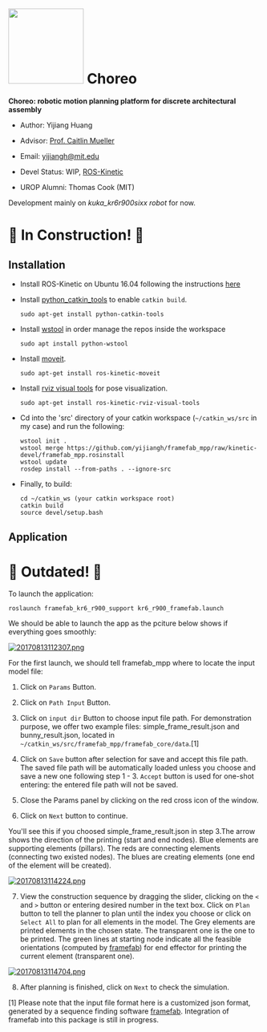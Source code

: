 
[<img src="http://digitalstructures.mit.edu/theme/digistruct/images/digital-structures-logo-gray.svg" width="150">](http://digitalstructures.mit.edu/) Choreo
===
**Choreo: robotic motion planning platform for discrete architectural assembly**

- Author: 	Yijiang Huang
- Advisor:	[Prof. Caitlin Mueller](http://www.caitlinmueller.com/)
- Email: 	<yijiangh@mit.edu>
- Devel Status:	WIP, [ROS-Kinetic](http://wiki.ros.org/kinetic/Installation)

- UROP Alumni: Thomas Cook (MIT)

Development mainly on *kuka_kr6r900sixx robot* for now.

# :construction: In Construction! :construction:

## Installation
- Install ROS-Kinetic on Ubuntu 16.04 following the instructions [here](http://wiki.ros.org/kinetic/Installation/Ubuntu)

- Install [python_catkin_tools](http://catkin-tools.readthedocs.io/en/latest/index.html) to enable ```catkin build```.
  ```
  sudo apt-get install python-catkin-tools
  ```

- Install [wstool](http://wiki.ros.org/wstool) in order manage the repos inside the workspace
  ```
  sudo apt install python-wstool
  ```

- Install [moveit](http://moveit.ros.org/install/).
  ```
  sudo apt-get install ros-kinetic-moveit
  ```

- Install [rviz visual tools](https://github.com/davetcoleman/rviz_visual_tools) for pose visualization.
  ```
  sudo apt-get install ros-kinetic-rviz-visual-tools
  ```

- Cd into the 'src' directory of your catkin workspace (```~/catkin_ws/src``` in my case) and run the following:
  ```
  wstool init . 
  wstool merge https://github.com/yijiangh/framefab_mpp/raw/kinetic-devel/framefab_mpp.rosinstall
  wstool update
  rosdep install --from-paths . --ignore-src
  ```

- Finally, to build:
  ```
  cd ~/catkin_ws (your catkin workspace root)
  catkin build
  source devel/setup.bash
  ```

## Application

# :construction: Outdated! :construction:

To launch the application:
```
roslaunch framefab_kr6_r900_support kr6_r900_framefab.launch
```
We should be able to launch the app as the pciture below shows if everything goes smoothly:

[![20170813112307.png](https://s30.postimg.org/cdrtiyk2p/20170813112307.png)](https://postimg.org/image/5ajy3cen1/)

For the first launch, we should tell framefab_mpp where to locate the input model file:

1. Click on ```Params``` Button.

2. Click on ```Path Input``` Button.

3. Click on ```input dir``` Button to choose input file path. For demonstration purpose, we offer two example files:
simple_frame_result.json and bunny_result.json, located in ```~/catkin_ws/src/framefab_mpp/framefab_core/data```.[1]

4. Click on ```Save``` button after selection for save and accept this file path. The saved file path will be automatically loaded unless you choose and save a new one following step 1 - 3. ```Accept``` button is used for one-shot entering: the entered file path will not be saved.

5. Close the Params panel by clicking on the red cross icon of the window.

6. Click on ```Next``` button to continue.

You'll see this if you choosed simple_frame_result.json in step 3.The arrow shows the direction of the printing (start and end nodes). Blue elements are supporting elements (pillars). The reds are connecting elements (connecting two existed nodes). The blues are creating elements (one end of the element will be created).

[![20170813114224.png](https://s28.postimg.org/6aip3rujh/20170813114224.png)](https://postimg.org/image/x8cm5if6h/)

7. View the construction sequence by dragging the slider, clicking on the ```<``` and ```>``` button or entering desired number in the text box. Click on ```Plan``` button to tell the planner to plan until the index you choose or click on ```Select All``` to plan for all elements in the model. The Grey elements are printed elements in the chosen state. The transparent one is the one to be printed. The green lines at starting node indicate all the feasible orientations (computed by [framefab](https://github.com/yijiangh/FrameFab)) for end effector for printing the current element (transparent one).

[![20170813114704.png](https://s21.postimg.org/eaqh3tl1j/20170813114704.png)](https://postimg.org/image/rew1gid37/)

8. After planning is finished, click on ```Next``` to check the simulation.

[1] Please note that the input file format here is a customized json format, generated by a sequence finding software [framefab](https://github.com/yijiangh/FrameFab). Integration of framefab into this package is still in progress.

